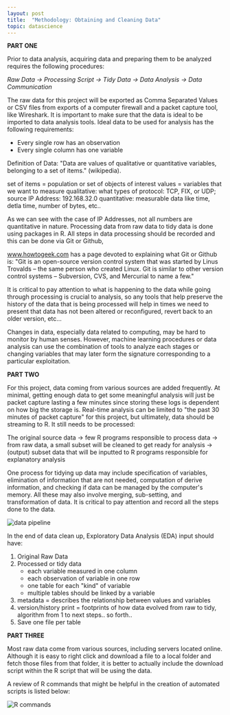 ```yaml
---
layout: post
title:  "Methodology: Obtaining and Cleaning Data"
topic: datascience
---
```


**PART ONE**

Prior to data analysis, acquiring data and preparing them to be analyzed requires the following procedures:

*Raw Data -> Processing Script -> Tidy Data -> Data Analysis -> Data Communication*

The raw data for this project will be exported as Comma Separated Values or CSV files from exports of a computer firewall and a packet capture tool, like Wireshark. It is important to make sure that the data is ideal to be imported to data analysis tools. Ideal data to be used for analysis has the following requirements:

* Every single row has an observation
* Every single column has one variable

Definition of Data: "Data are values of qualitative or quantitative variables, belonging to a set of items." (wikipedia).

set of items = population or set of objects of interest
values = variables that we want to measure
qualitative:  what types of protocol: TCP, FIX, or UDP; source IP Address: 192.168.32.0
quantitative:  measurable data like time, detla time, number of bytes, etc..

As we can see with the case of IP Addresses, not all numbers are quantitative in nature. Processing data from raw data to tidy data is done using packages in R. All steps in data processing should be recorded and this can be done via Git or Github,

www.howtogeek.com has a page devoted to explaining what Git or Github is: "Git is an open-source version control system that was started by Linus Trovalds – the same person who created Linux. Git is similar to other version control systems – Subversion, CVS, and Mercurial to name a few."

It is critical to pay attention to what is happening to the data while going through processing is crucial to analysis, so any tools that help preserve the history of the data that is being processed will help in times we need to present that data has not been altered or reconfigured, revert back to an older version, etc...

Changes in data, especially data related to computing, may be hard to monitor by human senses. However, machine learning procedures or data analysis can use the combination of tools to analyze each stages or changing variables that may later form the signature corresponding to a particular exploitation.

**PART TWO**

For this project, data coming from various sources are added frequently. At minimal, getting enough data to get some meaningful analysis will just be packet capture lasting a few minutes since storing these logs is dependent on how big the storage is. Real-time analysis can be limited to "the past 30 minutes of packet capture" for this project, but ultimately, data should be streaming to R. It still needs to be processed:

The original source data -> few R programs responsible to process data -> from raw data, a small subset will be cleaned to get ready for analysis -> (output) subset data that will be inputted to R programs responsible for explanatory analysis

One process for tidying up data may include specification of variables, elimination of information that are not needed, computation of derive information, and checking if data can be managed by the computer's memory. All these may also involve merging, sub-setting, and transformation of data. It is critical to pay attention and record all the steps done to the data.

![data pipeline](/assets/images/datascience/dataprocessingdiagram.jpg)

In the end of data clean up, Exploratory Data Analysis (EDA) input should have:
1. Original Raw Data
2. Processed or tidy data
	* each variable measured in one column
	* each observation of variable in one row
	* one table for each "kind" of variable
	* multiple tables should be linked by a variable
3. metadata = describes the relationship between values and variables
4. version/history print = footprints of how data evolved from raw to tidy, algorithm from 1 to next steps.. so forth..
5. Save one file per table

**PART THREE**

Most raw data come from various sources, including servers located online. Although it is easy to right click and download a file to a local folder and fetch those files from that folder, it is better to actually include the download script within the R script that will be using the data.

A review of R commands that might be helpful in the creation of automated scripts is listed below:

![R commands](/assets/images/datascience/downloadingcsv1.PNG)

